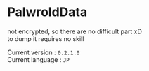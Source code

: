 # PalwroldData
not encrypted, so there are no difficult part xD  
to dump it requires no skill

Current version : `0.2.1.0`  
Current language : `JP`  
